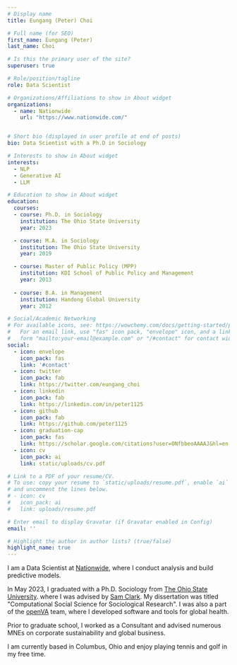 ```yaml
---
# Display name
title: Eungang (Peter) Choi

# Full name (for SEO)
first_name: Eungang (Peter)
last_name: Choi

# Is this the primary user of the site?
superuser: true

# Role/position/tagline
role: Data Scientist

# Organizations/Affiliations to show in About widget
organizations:
  - name: Nationwide
    url: "https://www.nationwide.com/"


# Short bio (displayed in user profile at end of posts)
bio: Data Scientist with a Ph.D in Sociology

# Interests to show in About widget
interests:
  - NLP
  - Generative AI
  - LLM

# Education to show in About widget
education:
  courses:
  - course: Ph.D. in Sociology
    institution: The Ohio State University
    year: 2023

  - course: M.A. in Sociology
    institution: The Ohio State University
    year: 2019

  - course: Master of Public Policy (MPP)
    institution: KDI School of Public Policy and Management
    year: 2013
  
  - course: B.A. in Management
    institution: Handong Global University
    year: 2012

# Social/Academic Networking
# For available icons, see: https://wowchemy.com/docs/getting-started/page-builder/#icons
#   For an email link, use "fas" icon pack, "envelope" icon, and a link in the
#   form "mailto:your-email@example.com" or "/#contact" for contact widget.
social:
  - icon: envelope
    icon_pack: fas
    link: '#contact'
  - icon: twitter
    icon_pack: fab
    link: https://twitter.com/eungang_choi
  - icon: linkedin
    icon_pack: fab
    link: https://linkedin.com/in/peter1125
  - icon: github
    icon_pack: fab
    link: https://github.com/peter1125
  - icon: graduation-cap
    icon_pack: fas
    link: https://scholar.google.com/citations?user=ONfbbeoAAAAJ&hl=en
  - icon: cv
    icon_pack: ai
    link: static/uploads/cv.pdf

# Link to a PDF of your resume/CV.
# To use: copy your resume to `static/uploads/resume.pdf`, enable `ai` icons in `params.yaml`,
# and uncomment the lines below.
# - icon: cv
#   icon_pack: ai
#   link: uploads/resume.pdf

# Enter email to display Gravatar (if Gravatar enabled in Config)
email: ''

# Highlight the author in author lists? (true/false)
highlight_name: true
---
```



I am a Data Scientist at [Nationwide](https://www.nationwide.com/), where I conduct analysis and build predictive models.
 
In May 2023, I graduated with a Ph.D. Sociology from [The Ohio State University]((https://sociology.osu.edu/)). where I was advised by [Sam Clark](http://www.samclark.net/). My dissertation was titled "Computational Social Science for Sociological Research". I was also a part of the [openVA](http://openva.net/) team, where I developed software and tools for global health.

Prior to graduate school, I worked as a Consultant and advised numerous MNEs on corporate sustainability and global business.

I am currently based in Columbus, Ohio and enjoy playing tennis and golf in my free time.  
